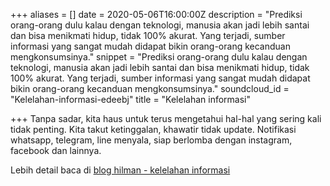 +++
aliases = []
date = 2020-05-06T16:00:00Z
description = "Prediksi orang-orang dulu kalau dengan teknologi, manusia akan jadi lebih santai dan bisa menikmati hidup, tidak 100% akurat. Yang terjadi, sumber informasi yang sangat mudah didapat bikin orang-orang kecanduan mengkonsumsinya."
snippet = "Prediksi orang-orang dulu kalau dengan teknologi, manusia akan jadi lebih santai dan bisa menikmati hidup, tidak 100% akurat. Yang terjadi, sumber informasi yang sangat mudah didapat bikin orang-orang kecanduan mengkonsumsinya."
soundcloud_id = "Kelelahan-informasi-edeebj"
title = "Kelelahan informasi"

+++
Tanpa sadar, kita haus untuk terus mengetahui hal-hal yang sering kali tidak penting. Kita takut ketinggalan, khawatir tidak update. Notifikasi whatsapp, telegram, line menyala, siap berlomba dengan instagram, facebook dan lainnya.

Lebih detail baca di [blog hilman - kelelahan informasi](https://hilman.space/informasi/)